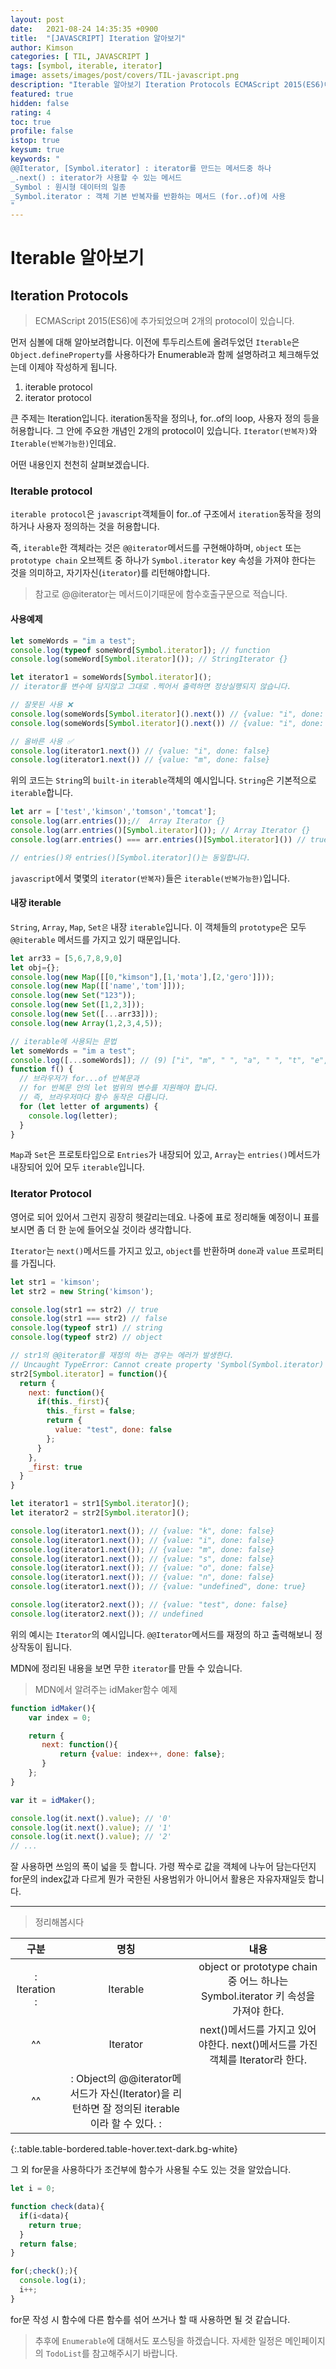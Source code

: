 ```yaml
---
layout: post
date:   2021-08-24 14:35:35 +0900
title:  "[JAVASCRIPT] Iteration 알아보기"
author: Kimson
categories: [ TIL, JAVASCRIPT ]
tags: [symbol, iterable, iterator]
image: assets/images/post/covers/TIL-javascript.png
description: "Iterable 알아보기 Iteration Protocols ECMAScript 2015(ES6)에 추가되었으며 2개의 protocol이 있습니다. 먼저 심볼에 대해 알아보려합니다. 이전에 투두리스트에 올려두었던 `Iterable`은 `Object.defineProperty`를 사용하다가 Enumerable과 함께 설명하려고 체크해두었는데 이제야 작성하게 됩니다."
featured: true
hidden: false
rating: 4
toc: true
profile: false
istop: true
keysum: true
keywords: "
@@Iterator, [Symbol.iterator] : iterator를 만드는 메서드중 하나
_.next() : iterator가 사용할 수 있는 메서드
_Symbol : 원시형 데이터의 일종
_Symbol.iterator : 객체 기본 반복자를 반환하는 메서드 (for..of)에 사용
"
---
```


# Iterable 알아보기

## Iteration Protocols

> ECMAScript 2015(ES6)에 추가되었으며 2개의 protocol이 있습니다.

먼저 심볼에 대해 알아보려합니다. 이전에 투두리스트에 올려두었던 `Iterable`은 `Object.defineProperty`를 사용하다가 Enumerable과 함께 설명하려고 체크해두었는데 이제야 작성하게 됩니다.

1. iterable protocol
2. iterator protocol

큰 주제는 Iteration입니다. iteration동작을 정의나, for..of의 loop, 사용자 정의 등을 허용합니다. 그 안에 주요한 개념인 2개의 protocol이 있습니다. `Iterator(반복자)`와 `Iterable(반복가능한)`인데요.  

어떤 내용인지 천천히 살펴보겠습니다.

### Iterable protocol

`iterable protocol`은 `javascript`객체들이 for..of 구조에서 `iteration`동작을 정의하거나 사용자 정의하는 것을 허용합니다.

즉, `iterable`한 객체라는 것은 `@@iterator`메서드를 구현해야하며, `object` 또는 `prototype chain` 오브젝트 중 하나가 `Symbol.iterator` key 속성을 가져야 한다는 것을 의미하고, 자기자신(`iterator`)를 리턴해야합니다.

> 참고로 @@iterator는 메서드이기때문에 함수호출구문으로 적습니다.

#### 사용예제

```javascript
let someWords = "im a test";
console.log(typeof someWord[Symbol.iterator]); // function
console.log(someWord[Symbol.iterator]()); // StringIterator {}

let iterator1 = someWords[Symbol.iterator]();
// iterator를 변수에 담지않고 그대로 .찍어서 출력하면 정상실행되지 않습니다.

// 잘못된 사용 ❌
console.log(someWords[Symbol.iterator]().next()) // {value: "i", done: false}
console.log(someWords[Symbol.iterator]().next()) // {value: "i", done: false}

// 올바른 사용 ✅
console.log(iterator1.next()) // {value: "i", done: false}
console.log(iterator1.next()) // {value: "m", done: false}
```

위의 코드는 `String`의 `built-in` `iterable`객체의 예시입니다. `String`은 기본적으로 `iterable`합니다.

```javascript
let arr = ['test','kimson','tomson','tomcat'];
console.log(arr.entries());//  Array Iterator {}
console.log(arr.entries()[Symbol.iterator]()); // Array Iterator {}
console.log(arr.entries() === arr.entries()[Symbol.iterator]()) // true

// entries()와 entries()[Symbol.iterator]()는 동일합니다.
```

`javascript`에서 몇몇의 `iterator(반복자)`들은 `iterable(반복가능한)`입니다.

#### 내장 iterable

`String`, `Array`, `Map`, `Set은` 내장 `iterable`입니다. 이 객체들의 `prototype`은 모두 `@@iterable` 메서드를 가지고 있기 때문입니다.

```javascript
let arr33 = [5,6,7,8,9,0]
let obj={};
console.log(new Map([[0,"kimson"],[1,'mota'],[2,'gero']]));
console.log(new Map([['name','tom']]));
console.log(new Set("123"));
console.log(new Set([1,2,3]));
console.log(new Set([...arr33]));
console.log(new Array(1,2,3,4,5));

// iterable에 사용되는 문법
let someWords = "im a test";
console.log([...someWords]); // (9) ["i", "m", " ", "a", " ", "t", "e", "s", "t"]
function f() {
  // 브라우저가 for...of 반복문과
  // for 반복문 안의 let 범위의 변수를 지원해야 합니다.
  // 즉, 브라우저마다 함수 동작은 다릅니다.
  for (let letter of arguments) {
    console.log(letter);
  }
}
```

`Map`과 `Set`은 프로토타입으로 `Entries`가 내장되어 있고, `Array`는 `entries()`메서드가 내장되어 있어 모두 `iterable`입니다.

### Iterator Protocol

영어로 되어 있어서 그런지 굉장히 헷갈리는데요. 나중에 표로 정리해둘 예정이니 표를 보시면 좀 더 한 눈에 들어오실 것이라 생각합니다.

`Iterator`는 `next()`메서드를 가지고 있고, `object`를 반환하며 `done`과 `value` 프로퍼티를 가집니다.

```javascript
let str1 = 'kimson';
let str2 = new String('kimson');

console.log(str1 == str2) // true
console.log(str1 === str2) // false
console.log(typeof str1) // string
console.log(typeof str2) // object

// str1의 @@iterator를 재정의 하는 경우는 에러가 발생한다.
// Uncaught TypeError: Cannot create property 'Symbol(Symbol.iterator)' on string 'test some'
str2[Symbol.iterator] = function(){
  return {
    next: function(){
      if(this._first){
        this._first = false;
        return {
          value: "test", done: false
        };
      }
    },
    _first: true
  }
}

let iterator1 = str1[Symbol.iterator]();
let iterator2 = str2[Symbol.iterator]();

console.log(iterator1.next()); // {value: "k", done: false}
console.log(iterator1.next()); // {value: "i", done: false}
console.log(iterator1.next()); // {value: "m", done: false}
console.log(iterator1.next()); // {value: "s", done: false}
console.log(iterator1.next()); // {value: "o", done: false}
console.log(iterator1.next()); // {value: "n", done: false}
console.log(iterator1.next()); // {value: "undefined", done: true}

console.log(iterator2.next()); // {value: "test", done: false}
console.log(iterator2.next()); // undefined
```

위의 예시는 `Iterator`의 예시입니다. `@@Iterator`메서드를 재정의 하고 출력해보니 정상작동이 됩니다.

MDN에 정리된 내용을 보면 무한 `iterator`를 만들 수 있습니다.

> MDN에서 알려주는 idMaker함수 예제

```javascript
function idMaker(){
    var index = 0;

    return {
       next: function(){
           return {value: index++, done: false};
       }
    };
}

var it = idMaker();

console.log(it.next().value); // '0'
console.log(it.next().value); // '1'
console.log(it.next().value); // '2'
// ...
```

잘 사용하면 쓰임의 폭이 넓을 듯 합니다. 가령 짝수로 값을 객체에 나누어 담는다던지 for문의 index값과 다르게 뭔가 국한된 사용범위가 아니어서 활용은 자유자재일듯 합니다.

-----

> 정리해봅시다

|구분|명칭|내용|
|:---:|:---:|:---:|
|: Iteration :|Iterable|object or prototype chain 중 어느 하나는 Symbol.iterator 키 속성을 가져야 한다.|
|^^|Iterator|next()메서드를 가지고 있어야한다. next()메서드를 가진 객체를 Iterator라 한다.|
|^^|: Object의 @@iterator메서드가 자신(Iterator)을 리턴하면 잘 정의된 iterable 이라 할 수 있다. :||
{:.table.table-bordered.table-hover.text-dark.bg-white}

그 외 for문을 사용하다가 조건부에 함수가 사용될 수도 있는 것을 알았습니다.

```javascript
let i = 0;

function check(data){
  if(i<data){
    return true;
  }
  return false;
}

for(;check();){
  console.log(i);
  i++;
}
```

for문 작성 시 함수에 다른 함수를 섞어 쓰거나 할 때 사용하면 될 것 같습니다.

> 추후에 `Enumerable`에 대해서도 포스팅을 하겠습니다. 자세한 일정은 메인페이지의 `TodoList`를 참고해주시기 바랍니다.